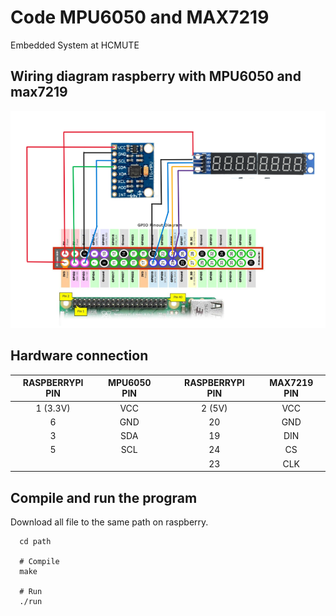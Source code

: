 # Code MPU6050 and MAX7219
Embedded System at HCMUTE
## Wiring diagram raspberry with MPU6050 and max7219
![Image.](Connection.png)

## Hardware connection
 
|   RASPBERRYPI PIN    |   MPU6050 PIN   |   |   RASPBERRYPI PIN   |   MAX7219 PIN   |
| :-------------------:|:---------------:|:-:|:-------------------:|:---------------:|
|        1 (3.3V)      |       VCC       |   |         2 (5V)      |       VCC       |
|           6          |       GND       |   |          20         |       GND       |
|           3          |       SDA       |   |          19         |       DIN       |
|           5          |       SCL       |   |          24         |        CS       |
|                      |                 |   |          23         |       CLK       |  

## Compile and run the program
Download all file to the same path on raspberry.

```
  cd path

  # Compile
  make

  # Run
  ./run
```
